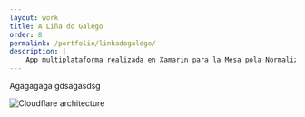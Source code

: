 ```yaml
---
layout: work
title: A Liña do Galego
order: 8
permalink: /portfolio/linhadogalego/
description: |
    App multiplataforma realizada en Xamarin para la Mesa pola Normalización Lingüística que atiende temas relacionados con los derechos de la comunidad lingüística gallega.
---
```


Agagagaga gdsagasdsg

![Cloudflare architecture](preview.png)

[jekyll-organization]: https://github.com/jekyll
